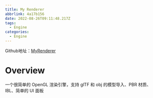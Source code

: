```yaml
---
title: My Renderer
abbrlink: 4a17b156
date: 2022-08-26T09:11:48.217Z
tags:
  - Engine
categories:
  - Engine
---
```

Github地址：[MyRenderer](https://github.com/tipsypotato/myRenderer)

# Overview
一个很简单的 OpenGL 渲染引擎，支持 glTF 和 obj 的模型导入、PBR 材质、IBL、简单的 UI 面板